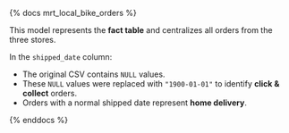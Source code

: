 {% docs mrt_local_bike_orders %}

This model represents the **fact table** and centralizes all orders from the three stores.

In the `shipped_date` column:
- The original CSV contains `NULL` values.
- These `NULL` values were replaced with `"1900-01-01"` to identify **click & collect** orders.
- Orders with a normal shipped date represent **home delivery**.

{% enddocs %}